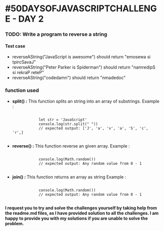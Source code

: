 <h1>#50DAYSOFJAVASCRIPTCHALLENGE - DAY 2</h1>

<h3>TODO: Write a program to reverse a string</h3>

<h4>Test case</h4>
<ul>
    <li>reverseAString("JavaScript is awesome") should return "emosewa si tpircSavaJ"</li>
    <li>reverseAString("Peter Parker is Spiderman") should return "namredipS si rekraP reteP"</li>
    <li>reverseAString("codedamn") should return "nmadedoc"</li>
</ul>

<h3>function used</h3>
<ul>
    <li> <strong>split() :</strong> This function splits an string into an array of substrings.
        Example :
        <pre><code>
            let str = 'JavaScript'
            console.log(str.split(" "))
            // expected output: ['J', 'a', 'v', 'a', 'S', 'c', 'r',]
        </code></pre>
    </li>
    <li><strong>reverse() : </strong> This function reverse an given array.
        Example :
        <pre><code>
            console.log(Math.random())
            // expected output: Any random value from 0 - 1
        </code></pre>
    </li>
    <li>
        <strong>join() : </strong> This function returns an array as string
        Example :
        <pre><code>
            console.log(Math.random())
            // expected output: Any random value from 0 - 1
        </code></pre>
    </li>
</ul>

<strong>
    <p>I request you to try and solve the challenges yourself by taking help from the readme.md files, as I have
        provided solution to all the challenges. I am happy to provide you with my solutions if you are unable to
        solve
        the problem.</p>
</strong>